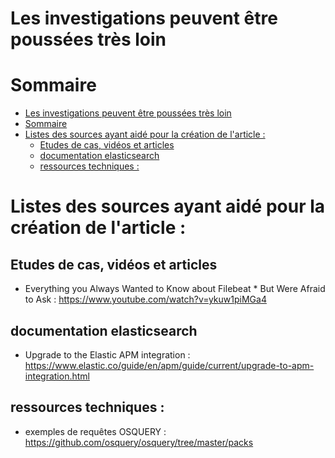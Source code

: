# Les investigations peuvent être poussées très loin
# Sommaire

- [Les investigations peuvent être poussées très loin](#les-investigations-peuvent-être-poussées-très-loin)
- [Sommaire](#sommaire)
- [Listes des sources ayant aidé pour la création de l'article :](#listes-des-sources-ayant-aidé-pour-la-création-de-larticle-)
  - [Etudes de cas, vidéos et articles](#etudes-de-cas-vidéos-et-articles)
  - [documentation elasticsearch](#documentation-elasticsearch)
  - [ressources techniques :](#ressources-techniques-)

# Listes des sources ayant aidé pour la création de l'article :
## Etudes de cas, vidéos et articles
- Everything you Always Wanted to Know about Filebeat * But Were Afraid to Ask : https://www.youtube.com/watch?v=ykuw1piMGa4

## documentation elasticsearch
- Upgrade to the Elastic APM integration : https://www.elastic.co/guide/en/apm/guide/current/upgrade-to-apm-integration.html 

## ressources techniques :
- exemples de requêtes OSQUERY : https://github.com/osquery/osquery/tree/master/packs

